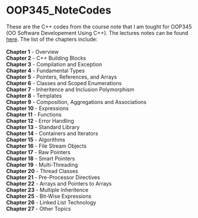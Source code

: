 # OOP345_NoteCodes
These are the C++ codes from the course note that I am tought for OOP345 (OO Software Developement Using C++). The lectures notes can be found <a href="https://scs.senecac.on.ca/~oop345/">here</a>. The list of the chapters include:<br><br>
  <strong>Chapter 1</strong> - Overview<br>
  <strong>Chapter 2</strong> - C++ Building Blocks<br>
  <strong>Chapter 3</strong> - Compilation and Exception<br>
  <strong>Chapter 4</strong> - Fundamental Types<br>
  <strong>Chapter 5</strong> - Pointers, References, and Arrays<br>
  <strong>Chapter 6</strong> - Classes and Scoped Enumerations<br>
  <strong>Chapter 7</strong> - Inheritence and Inclusion Polymorphism<br>
  <strong>Chapter 8</strong> - Templates<br>
  <strong>Chapter 9</strong> - Composition, Aggregations and Associations<br>
  <strong>Chapter 10</strong> - Expressions<br>
  <strong>Chapter 11</strong> - Functions<br>
  <strong>Chapter 12</strong> - Error Handling<br>
  <strong>Chapter 13</strong> - Standard Library<br>
  <strong>Chapter 14</strong> - Containers and Iterators<br>
  <strong>Chapter 15</strong> - Algorithms<br>
  <strong>Chapter 16</strong> - File Stream Objects<br>
  <strong>Chapter 17</strong> - Raw Pointers<br>
  <strong>Chapter 18</strong> - Smart Pointers<br>
  <strong>Chapter 19</strong> - Multi-Threading<br>
  <strong>Chapter 20</strong> - Thread Classes<br>
  <strong>Chapter 21</strong> - Pre-Processor Directives<br>
  <strong>Chapter 22</strong> - Arrays and Pointers to Arrays<br>
  <strong>Chapter 23</strong> - Multiple Inheritence<br>
  <strong>Chapter 25</strong> - Bit-Wise Expressions<br>
  <strong>Chapter 26</strong> - Linked List Technology<br>
  <strong>Chapter 27</strong> - Other Topics<br>

